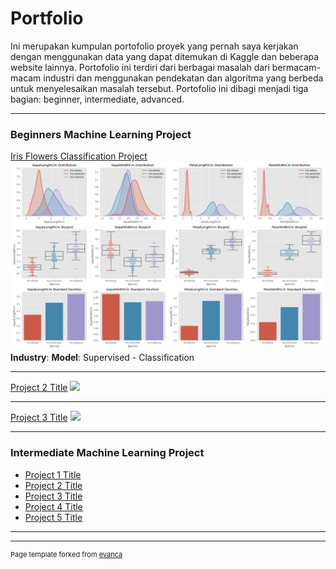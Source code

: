 # Portfolio

Ini merupakan kumpulan portofolio proyek yang pernah saya kerjakan dengan menggunakan data yang dapat ditemukan di Kaggle dan beberapa website lainnya. Portofolio ini terdiri dari berbagai masalah dari bermacam-macam industri dan menggunakan pendekatan dan algoritma yang berbeda untuk menyelesaikan masalah tersebut. Portofolio ini dibagi menjadi tiga bagian: beginner, intermediate, advanced. 

---
### Beginners Machine Learning Project

[Iris Flowers Classification Project](/sample_page.md)
<img src="images/iris_data_distribution_species.png?raw=true"/>
**Industry**:
**Model**: Supervised - Classification

---
[Project 2 Title](/pdf/sample_presentation.pdf)
<img src="images/dummy_thumbnail.jpg?raw=true"/>

---
[Project 3 Title](http://example.com/)
<img src="images/dummy_thumbnail.jpg?raw=true"/>

---

### Intermediate Machine Learning Project

- [Project 1 Title](http://example.com/)
- [Project 2 Title](http://example.com/)
- [Project 3 Title](http://example.com/)
- [Project 4 Title](http://example.com/)
- [Project 5 Title](http://example.com/)

---




---
<p style="font-size:11px">Page template forked from <a href="https://github.com/evanca/quick-portfolio">evanca</a></p>
<!-- Remove above link if you don't want to attibute -->
